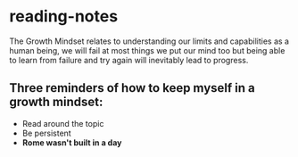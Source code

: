# reading-notes

The Growth Mindset relates to understanding our limits and capabilities as a human being, we will fail at most things we put our mind too but being able to learn from failure and try again will inevitably lead to progress.

## Three reminders of how to keep myself in a growth mindset:
- Read around the topic
- Be persistent
- **Rome wasn't built in a day**
